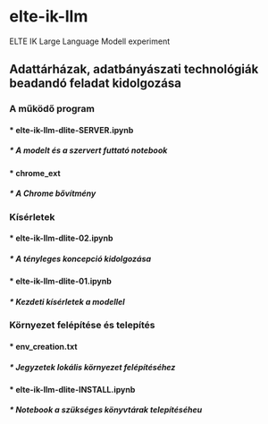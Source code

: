 # elte-ik-llm
ELTE IK Large Language Modell experiment

## Adattárházak, adatbányászati technológiák beadandó feladat kidolgozása

### A működő program

#### * elte-ik-llm-dlite-SERVER.ipynb
##### * A modelt és a szervert futtató notebook

#### * chrome_ext
##### * A Chrome bővítmény

### Kísérletek

#### * elte-ik-llm-dlite-02.ipynb
##### * A tényleges koncepció kidolgozása

#### * elte-ik-llm-dlite-01.ipynb
##### * Kezdeti kísérletek a modellel

### Környezet felépítése és telepítés

#### * env_creation.txt
##### * Jegyzetek lokális környezet felépítéséhez

#### * elte-ik-llm-dlite-INSTALL.ipynb
##### * Notebook a szükséges könyvtárak telepítéséheu